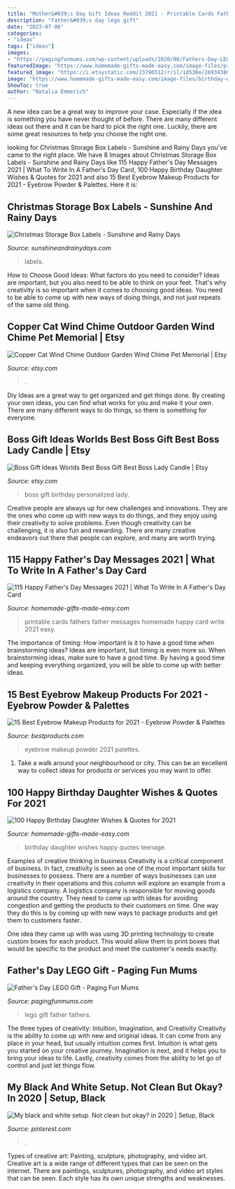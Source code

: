 ```yaml
---
title: "Mother&#039;s Day Gift Ideas Reddit 2021 - Printable Cards Fathers Father Messages Homemade Happy Card Write 2021 Easy"
description: "Father&#039;s day lego gift"
date: "2023-07-06"
categories:
- "ideas"
tags: ["ideas"]
images:
- "https://pagingfunmums.com/wp-content/uploads/2020/08/Fathers-Day-LEGO-Gift.jpg"
featuredImage: "https://www.homemade-gifts-made-easy.com/image-files/printable-fathers-day-cards-collage-1080x1620.png"
featured_image: "https://i.etsystatic.com/23796512/r/il/1d538e/2693438032/il_fullxfull.2693438032_f5zm.jpg"
image: "https://www.homemade-gifts-made-easy.com/image-files/birthday-wishes-for-daughter-floordrobe-600x900.jpg"
ShowToc: true
author: "Natalia Emmerich"
---
```



A new idea can be a great way to improve your case. Especially if the idea is something you have never thought of before. There are many different ideas out there and it can be hard to pick the right one. Luckily, there are some great resources to help you choose the right one.

	

		
looking for Christmas Storage Box Labels - Sunshine and Rainy Days you've came to the right place. We have 8 Images about Christmas Storage Box Labels - Sunshine and Rainy Days like 115 Happy Father&#039;s Day Messages 2021 | What To Write In A Father&#039;s Day Card, 100 Happy Birthday Daughter Wishes &amp; Quotes for 2021 and also 15 Best Eyebrow Makeup Products for 2021 - Eyebrow Powder &amp; Palettes. Here it is:
		
    
## Christmas Storage Box Labels - Sunshine And Rainy Days

<img loading=lazy src="https://sunshineandrainydays.com/wp-content/uploads/2017/12/Christmas-Storage-Box-Labels-P.jpg" onerror="this.onerror=null;this.src='https://tse2.mm.bing.net/th?id=OIP.XwH9c3YhwHUK7LRz38erGAHaLH&amp;pid=15.1';" alt="Christmas Storage Box Labels - Sunshine and Rainy Days">

_Source: sunshineandrainydays.com_

>labels. 

	

How to Choose Good Ideas: What factors do you need to consider?
Ideas are important, but you also need to be able to think on your feet. That's why creativity is so important when it comes to choosing good ideas. You need to be able to come up with new ways of doing things, and not just repeats of the same old thing.

    
## Copper Cat Wind Chime Outdoor Garden Wind Chime Pet Memorial | Etsy

<img loading=lazy src="https://i.etsystatic.com/23796512/r/il/1d538e/2693438032/il_fullxfull.2693438032_f5zm.jpg" onerror="this.onerror=null;this.src='https://tse3.mm.bing.net/th?id=OIP.DbRdbwC1hqSrn2mCgsd_7gHaLH&amp;pid=15.1';" alt="Copper Cat Wind Chime Outdoor Garden Wind Chime Pet Memorial | Etsy">

_Source: etsy.com_

>. 

	

Diy Ideas are a great way to get organized and get things done. By creating your own ideas, you can find what works for you and make it your own. There are many different ways to do things, so there is something for everyone.

    
## Boss Gift Ideas Worlds Best Boss Gift Best Boss Lady Candle | Etsy

<img loading=lazy src="https://i.etsystatic.com/8617622/r/il/2496dc/1422284607/il_fullxfull.1422284607_cqd8.jpg" onerror="this.onerror=null;this.src='https://tse2.mm.bing.net/th?id=OIP.tHnQSic3DZAsh0yWN0DOkAHaOi&amp;pid=15.1';" alt="Boss Gift Ideas Worlds Best Boss Gift Best Boss Lady Candle | Etsy">

_Source: etsy.com_

>boss gift birthday personalized lady. 

	

Creative people are always up for new challenges and innovations. They are the ones who come up with new ways to do things, and they enjoy using their creativity to solve problems. Even though creativity can be challenging, it is also fun and rewarding. There are many creative endeavors out there that people can explore, and many are worth trying.

    
## 115 Happy Father&#039;s Day Messages 2021 | What To Write In A Father&#039;s Day Card

<img loading=lazy src="https://www.homemade-gifts-made-easy.com/image-files/printable-fathers-day-cards-collage-1080x1620.png" onerror="this.onerror=null;this.src='https://tse1.mm.bing.net/th?id=OIP.LeWptYD59m7u97EG3kJL4gHaLH&amp;pid=15.1';" alt="115 Happy Father&#039;s Day Messages 2021 | What To Write In A Father&#039;s Day Card">

_Source: homemade-gifts-made-easy.com_

>printable cards fathers father messages homemade happy card write 2021 easy. 

	

The importance of timing: How important is it to have a good time when brainstorming ideas?
Ideas are important, but timing is even more so. When brainstorming ideas, make sure to have a good time. By having a good time and keeping everything organized, you will be able to come up with better ideas.

    
## 15 Best Eyebrow Makeup Products For 2021 - Eyebrow Powder &amp; Palettes

<img loading=lazy src="https://hips.hearstapps.com/hmg-prod.s3.amazonaws.com/images/tarte-eyebrow-makeup-1606157932.gif?crop=1.00xw:1.00xh;0,0&amp;resize=1200:*" onerror="this.onerror=null;this.src='https://tse2.mm.bing.net/th?id=OIP.7-qVmHcFNF6F8obF-PtfNAHaDt&amp;pid=15.1';" alt="15 Best Eyebrow Makeup Products for 2021 - Eyebrow Powder &amp; Palettes">

_Source: bestproducts.com_

>eyebrow makeup powder 2021 palettes. 

	

1. Take a walk around your neighbourhood or city. This can be an excellent way to collect ideas for products or services you may want to offer.

    
## 100 Happy Birthday Daughter Wishes &amp; Quotes For 2021

<img loading=lazy src="https://www.homemade-gifts-made-easy.com/image-files/birthday-wishes-for-daughter-floordrobe-600x900.jpg" onerror="this.onerror=null;this.src='https://tse1.mm.bing.net/th?id=OIP.-mMInvYJgs2WTQEWjGXSXgHaLH&amp;pid=15.1';" alt="100 Happy Birthday Daughter Wishes &amp; Quotes for 2021">

_Source: homemade-gifts-made-easy.com_

>birthday daughter wishes happy quotes teenage. 

	

Examples of creative thinking in business
Creativity is a critical component of business. In fact, creativity is seen as one of the most important skills for businesses to possess. There are a number of ways businesses can use creativity in their operations and this column will explore an example from a logistics company. 
A logistics company is responsible for moving goods around the country. They need to come up with ideas for avoiding congestion and getting the products to their customers on time. One way they do this is by coming up with new ways to package products and get them to customers faster.

One idea they came up with was using 3D printing technology to create custom boxes for each product. This would allow them to print boxes that would be specific to the product and meet the customer's needs exactly.

    
## Father&#039;s Day LEGO Gift - Paging Fun Mums

<img loading=lazy src="https://pagingfunmums.com/wp-content/uploads/2020/08/Fathers-Day-LEGO-Gift.jpg" onerror="this.onerror=null;this.src='https://tse2.mm.bing.net/th?id=OIP._fHspLtNpOOCCvvI31wimwHaJ0&amp;pid=15.1';" alt="Father&#039;s Day LEGO Gift - Paging Fun Mums">

_Source: pagingfunmums.com_

>lego gift father fathers. 

	

The three types of creativity: Intuition, Imagination, and Creativity
Creativity is the ability to come up with new and original ideas. It can come from any place in your head, but usually intuition comes first. Intuition is what gets you started on your creative journey. Imagination is next, and it helps you to bring your ideas to life. Lastly, creativity comes from the ability to let go of control and just let things flow.

    
## My Black And White Setup. Not Clean But Okay? In 2020 | Setup, Black

<img loading=lazy src="https://i.pinimg.com/736x/f3/53/68/f35368872ffa75a1a54041b27dbc6afe.jpg" onerror="this.onerror=null;this.src='https://tse3.mm.bing.net/th?id=OIP.8gZrPVa2ra_EOd13LRudbgHaFj&amp;pid=15.1';" alt="My black and white setup. Not clean but okay? in 2020 | Setup, Black">

_Source: pinterest.com_

>. 

	

Types of creative art: Painting, sculpture, photography, and video art.
Creative art is a wide range of different types that can be seen on the internet. There are paintings, sculptures, photography, and video art styles that can be seen. Each style has its own unique strengths and weaknesses.

